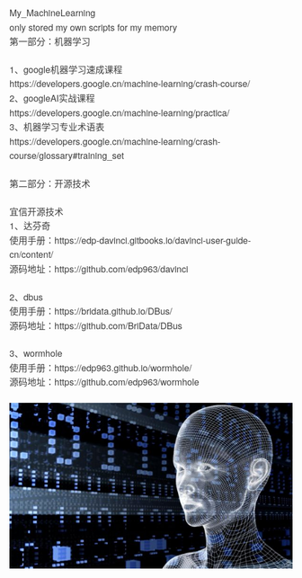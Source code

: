 <div class="output_wrapper" id="output_wrapper_id" style="font-size: 16px; color: rgb(62, 62, 62); line-height: 1.6; word-spacing: 0px; letter-spacing: 0px; font-family: 'Helvetica Neue', Helvetica, 'Hiragino Sans GB', 'Microsoft YaHei', Arial, sans-serif;"><p style="font-size: inherit; color: inherit; line-height: inherit; padding: 0px; margin: 1.5em 0px;">My_MachineLearning<br>only stored my own scripts for my memory<br>第一部分：机器学习</p>
<p style="font-size: inherit; color: inherit; line-height: inherit; padding: 0px; margin: 1.5em 0px;">1、google机器学习速成课程<br>https://developers.google.cn/machine-learning/crash-course/<br>2、googleAI实战课程<br>https://developers.google.cn/machine-learning/practica/<br>3、机器学习专业术语表<br>https://developers.google.cn/machine-learning/crash-course/glossary#training_set</p>
<p style="font-size: inherit; color: inherit; line-height: inherit; padding: 0px; margin: 1.5em 0px;">第二部分：开源技术</p>
<p style="font-size: inherit; color: inherit; line-height: inherit; padding: 0px; margin: 1.5em 0px;">宜信开源技术<br>1、达芬奇<br>使用手册：https://edp-davinci.gitbooks.io/davinci-user-guide-cn/content/<br>源码地址：https://github.com/edp963/davinci</p>
<p style="font-size: inherit; color: inherit; line-height: inherit; padding: 0px; margin: 1.5em 0px;">2、dbus<br>使用手册：https://bridata.github.io/DBus/<br>源码地址：https://github.com/BriData/DBus</p>
<p style="font-size: inherit; color: inherit; line-height: inherit; padding: 0px; margin: 1.5em 0px;">3、wormhole<br>使用手册：https://edp963.github.io/wormhole/<br>源码地址：https://github.com/edp963/wormhole</p>
<figure style="font-size: inherit; color: inherit; line-height: inherit; margin: 0px; padding: 0px;"><img src="https://github.com/Alan1022/My_MachineLearning/blob/master/image/ai01.png" alt="" title="" style="font-size: inherit; color: inherit; line-height: inherit; padding: 0px; display: block; margin: 0px auto; max-width: 100%;"><figcaption style="line-height: inherit; margin: 0px; padding: 0px; margin-top: 10px; text-align: center; color: rgb(153, 153, 153); font-size: 0.7em;"></figcaption></figure></div>